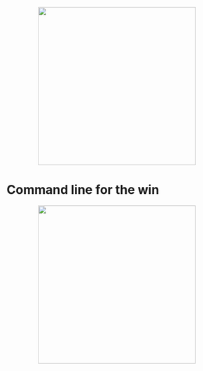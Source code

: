 
<p align="center">
     <p align="center">
          <img src="https://www.holbertonschool.com/holberton-logo.png" width="360"/>
     </p>

# Command line for the win


<p align="center">
     <p align="center">
          <img src="https://s3.amazonaws.com/intranet-projects-files/holbertonschool-sysadmin_devops/324/06AChAO.png" width="360"/>
     </p>

